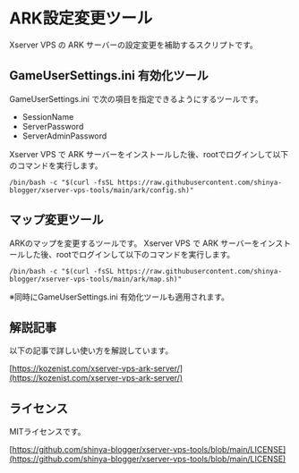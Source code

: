# ARK設定変更ツール

Xserver VPS の ARK サーバーの設定変更を補助するスクリプトです。

## GameUserSettings.ini 有効化ツール
GameUserSettings.ini で次の項目を指定できるようにするツールです。

- SessionName
- ServerPassword
- ServerAdminPassword

Xserver VPS で ARK サーバーをインストールした後、rootでログインして以下のコマンドを実行します。
```
/bin/bash -c "$(curl -fsSL https://raw.githubusercontent.com/shinya-blogger/xserver-vps-tools/main/ark/config.sh)"
```

## マップ変更ツール
ARKのマップを変更するツールです。
Xserver VPS で ARK サーバーをインストールした後、rootでログインして以下のコマンドを実行します。
```
/bin/bash -c "$(curl -fsSL https://raw.githubusercontent.com/shinya-blogger/xserver-vps-tools/main/ark/map.sh)"
```
※同時にGameUserSettings.ini 有効化ツールも適用されます。


## 解説記事

以下の記事で詳しい使い方を解説しています。

[https://kozenist.com/xserver-vps-ark-server/](https://kozenist.com/xserver-vps-ark-server/)


## ライセンス

MITライセンスです。

[https://github.com/shinya-blogger/xserver-vps-tools/blob/main/LICENSE](https://github.com/shinya-blogger/xserver-vps-tools/blob/main/LICENSE)